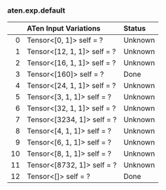 ### aten.exp.default
|    | ATen Input Variations       | Status   |
|---:|:----------------------------|:---------|
|  0 | Tensor<[0, 1]> self = ?     | Unknown  |
|  1 | Tensor<[12, 1, 1]> self = ? | Unknown  |
|  2 | Tensor<[16, 1, 1]> self = ? | Unknown  |
|  3 | Tensor<[160]> self = ?      | Done     |
|  4 | Tensor<[24, 1, 1]> self = ? | Unknown  |
|  5 | Tensor<[3, 1, 1]> self = ?  | Unknown  |
|  6 | Tensor<[32, 1, 1]> self = ? | Unknown  |
|  7 | Tensor<[3234, 1]> self = ?  | Unknown  |
|  8 | Tensor<[4, 1, 1]> self = ?  | Unknown  |
|  9 | Tensor<[6, 1, 1]> self = ?  | Unknown  |
| 10 | Tensor<[8, 1, 1]> self = ?  | Unknown  |
| 11 | Tensor<[8732, 1]> self = ?  | Unknown  |
| 12 | Tensor<[]> self = ?         | Done     |

